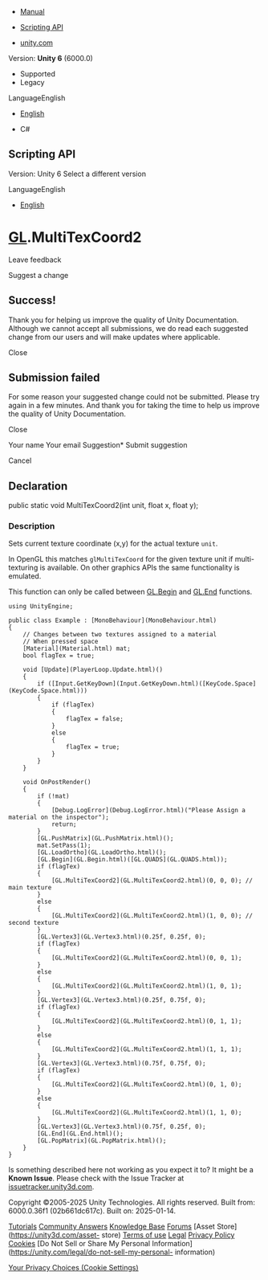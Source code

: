 [ ]()

  * [Manual](../Manual/index.html)
  * [Scripting API](../ScriptReference/index.html)

  * [unity.com](https://unity.com/)

Version: **Unity 6** (6000.0)

  * Supported
  * Legacy

LanguageEnglish

  * [English]()

  * C#

[ ](https://docs.unity3d.com)

## Scripting API

Version: Unity 6 Select a different version

LanguageEnglish

  * [English]()

#  [GL](GL.html).MultiTexCoord2

Leave feedback

Suggest a change

## Success!

Thank you for helping us improve the quality of Unity Documentation. Although
we cannot accept all submissions, we do read each suggested change from our
users and will make updates where applicable.

Close

## Submission failed

For some reason your suggested change could not be submitted. Please <a>try
again</a> in a few minutes. And thank you for taking the time to help us
improve the quality of Unity Documentation.

Close

Your name Your email Suggestion* Submit suggestion

Cancel

[ ]()

## Declaration

public static void MultiTexCoord2(int unit, float x, float y);

### Description

Sets current texture coordinate (x,y) for the actual texture `unit`.

In OpenGL this matches `glMultiTexCoord` for the given texture unit if multi-
texturing is available. On other graphics APIs the same functionality is
emulated.  
  
This function can only be called between [GL.Begin](GL.Begin.html) and
[GL.End](GL.End.html) functions.

    
    
    using UnityEngine;  
      
    public class Example : [MonoBehaviour](MonoBehaviour.html)
    {
        // Changes between two textures assigned to a material
        // When pressed space
        [Material](Material.html) mat;
        bool flagTex = true;  
      
        void [Update](PlayerLoop.Update.html)()
        {
            if ([Input.GetKeyDown](Input.GetKeyDown.html)([KeyCode.Space](KeyCode.Space.html)))
            {
                if (flagTex)
                {
                    flagTex = false;
                }
                else
                {
                    flagTex = true;
                }
            }
        }  
      
        void OnPostRender()
        {
            if (!mat)
            {
                [Debug.LogError](Debug.LogError.html)("Please Assign a material on the inspector");
                return;
            }
            [GL.PushMatrix](GL.PushMatrix.html)();
            mat.SetPass(1);
            [GL.LoadOrtho](GL.LoadOrtho.html)();
            [GL.Begin](GL.Begin.html)([GL.QUADS](GL.QUADS.html));
            if (flagTex)
            {
                [GL.MultiTexCoord2](GL.MultiTexCoord2.html)(0, 0, 0); // main texture
            }
            else
            {
                [GL.MultiTexCoord2](GL.MultiTexCoord2.html)(1, 0, 0); // second texture
            }
            [GL.Vertex3](GL.Vertex3.html)(0.25f, 0.25f, 0);
            if (flagTex)
            {
                [GL.MultiTexCoord2](GL.MultiTexCoord2.html)(0, 0, 1);
            }
            else
            {
                [GL.MultiTexCoord2](GL.MultiTexCoord2.html)(1, 0, 1);
            }
            [GL.Vertex3](GL.Vertex3.html)(0.25f, 0.75f, 0);
            if (flagTex)
            {
                [GL.MultiTexCoord2](GL.MultiTexCoord2.html)(0, 1, 1);
            }
            else
            {
                [GL.MultiTexCoord2](GL.MultiTexCoord2.html)(1, 1, 1);
            }
            [GL.Vertex3](GL.Vertex3.html)(0.75f, 0.75f, 0);
            if (flagTex)
            {
                [GL.MultiTexCoord2](GL.MultiTexCoord2.html)(0, 1, 0);
            }
            else
            {
                [GL.MultiTexCoord2](GL.MultiTexCoord2.html)(1, 1, 0);
            }
            [GL.Vertex3](GL.Vertex3.html)(0.75f, 0.25f, 0);
            [GL.End](GL.End.html)();
            [GL.PopMatrix](GL.PopMatrix.html)();
        }
    }
    

Is something described here not working as you expect it to? It might be a
**Known Issue**. Please check with the Issue Tracker at
[issuetracker.unity3d.com](https://issuetracker.unity3d.com).

Copyright ©2005-2025 Unity Technologies. All rights reserved. Built from:
6000.0.36f1 (02b661dc617c). Built on: 2025-01-14.

[Tutorials](https://unity3d.com/learn) [Community
Answers](https://answers.unity3d.com) [Knowledge
Base](https://support.unity3d.com/hc/en-us)
[Forums](https://forum.unity3d.com) [Asset Store](https://unity3d.com/asset-
store) [Terms of use](https://docs.unity3d.com/Manual/TermsOfUse.html)
[Legal](https://unity.com/legal) [Privacy
Policy](https://unity.com/legal/privacy-policy)
[Cookies](https://unity.com/legal/cookie-policy) [Do Not Sell or Share My
Personal Information](https://unity.com/legal/do-not-sell-my-personal-
information)

[Your Privacy Choices (Cookie Settings)](javascript:void\(0\);)

